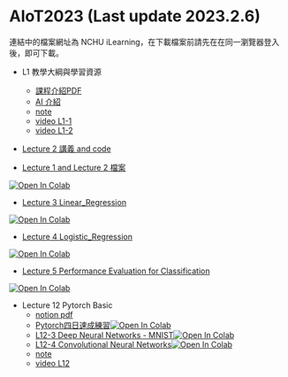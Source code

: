 # AIoT2023 (Last update 2023.2.6)
連結中的檔案網址為 NCHU iLearning，在下載檔案前請先在在同一瀏覽器登入後，即可下載。
- L1 教學大綱與學習資源 
    - [課程介紹PDF](https://github.com/awinlab/CourseTemplateTry/blob/main/Lecture%201%20Introduction/%E8%AA%B2%E7%A8%8B%E4%BB%8B%E7%B4%B9.pdf)
    - [AI 介紹](https://github.com/awinlab/CourseTemplateTry/blob/main/Lecture%201%20Introduction/AI_ML%E7%B8%BD%E8%AB%96.pdf)
    - [note](https://github.com/awinlab/CourseTemplateTry/blob/main/Lecture%201%20Introduction/README.md)
    - [video L1-1](https://youtu.be/xIAEHZvYadE) 
    - [video L1-2](https://youtu.be/J1BYvGg4f0o)

- [Lecture 2 講義 and code](https://lms2020.nchu.edu.tw/media/doc/88796)
- [Lecture 1 and Lecture 2 檔案](https://github.com/awinlab/CourseTemplateTry/tree/main/Lecture%201%262)

[![Open In Colab](https://colab.research.google.com/assets/colab-badge.svg)](https://colab.research.google.com/github/awinlab/CourseTemplateTry/blob/main/Linear%20Regression%20template%20.ipynb)

- [Lecture 3 Linear_Regression](https://github.com/awinlab/CourseTemplateTry/tree/main/Lecture%203)

[![Open In Colab](https://colab.research.google.com/assets/colab-badge.svg)](https://colab.research.google.com/github/awinlab/CourseTemplateTry/blob/main/Lecture%203/Lecture_3_Linear_Regression_template_(ok3)_.ipynb)

- [Lecture 4 Logistic_Regression](https://github.com/awinlab/CourseTemplateTry/tree/main/Lecture%204%20Logistic%20regression)

[![Open In Colab](https://colab.research.google.com/assets/colab-badge.svg)](https://github.com/awinlab/CourseTemplateTry/blob/main/Lecture%204%20Logistic%20regression/Multi-Linear%20regression%202021.10.2(Answer%20sample%20NotUseSelection)%20.ipynb)

- [Lecture 5 Performance Evaluation for Classification](https://github.com/awinlab/CourseTemplateTry/tree/main/Lecture%205)

[![Open In Colab](https://colab.research.google.com/assets/colab-badge.svg)](https://github.com/awinlab/CourseTemplateTry/blob/c84b9d559b5d84a997442914571d3162a5c661c4/Lecture%205/Logistic%20regression%202022.10.3(grade%20with%20K-fold).ipynb)

- Lecture 12 Pytorch Basic
    - [notion pdf](https://github.com/awinlab/CourseTemplateTry/blob/main/Lecture%2012%20Pytorch%20Basic/AIoT_L12_Pytorch_Basics.pdf)
    - [Pytorch四日速成練習![Open In Colab](https://colab.research.google.com/assets/colab-badge.svg)](https://colab.research.google.com/github/awinlab/CourseTemplateTry/blob/main/Lecture%2012%20Pytorch%20Basic/Lecture_12_Pytorch%E5%9B%9B%E6%97%A5%E9%80%9F%E6%88%90%E7%B7%B4%E7%BF%92.ipynb)
    - [L12-3 Deep Neural Networks - MNIST![Open In Colab](https://colab.research.google.com/assets/colab-badge.svg)](https://colab.research.google.com/github/awinlab/CourseTemplateTry/blob/main/Lecture%2012%20Pytorch%20Basic/L12-3%20Deep%20Neural%20Networks%20-%20MNIST.ipynb)
    - [L12-4 Convolutional Neural Networks![Open In Colab](https://colab.research.google.com/assets/colab-badge.svg)](https://colab.research.google.com/github/awinlab/CourseTemplateTry/blob/main/Lecture%2012%20Pytorch%20Basic/L12-4%20Convolutional%20Neural%20Networks.ipynb)
    - [note](https://github.com/awinlab/CourseTemplateTry/blob/main/Lecture%2012%20Pytorch%20Basic/README.md)
    - [video L12](https://youtu.be/rFK0B5B8AUs) 
